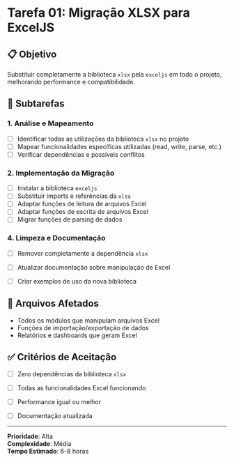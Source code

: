 # Tarefa 01: Migração XLSX para ExcelJS

## 📋 Objetivo
Substituir completamente a biblioteca `xlsx` pela `exceljs` em todo o projeto, melhorando performance e compatibilidade.

## 🎯 Subtarefas

### 1. Análise e Mapeamento
- [ ] Identificar todas as utilizações da biblioteca `xlsx` no projeto
- [ ] Mapear funcionalidades específicas utilizadas (read, write, parse, etc.)
- [ ] Verificar dependências e possíveis conflitos

### 2. Implementação da Migração  
- [ ] Instalar a biblioteca `exceljs` 
- [ ] Substituir imports e referências da `xlsx`
- [ ] Adaptar funções de leitura de arquivos Excel
- [ ] Adaptar funções de escrita de arquivos Excel  
- [ ] Migrar funções de parsing de dados

### 4. Limpeza e Documentação
- [ ] Remover completamente a dependência `xlsx`
- [ ] Atualizar documentação sobre manipulação de Excel
- [ ] Criar exemplos de uso da nova biblioteca


## 🔧 Arquivos Afetados
- Todos os módulos que manipulam arquivos Excel
- Funções de importação/exportação de dados
- Relatórios e dashboards que geram Excel

## ✅ Critérios de Aceitação
- [ ] Zero dependências da biblioteca `xlsx`
- [ ] Todas as funcionalidades Excel funcionando
- [ ] Performance igual ou melhor
- [ ] Documentação atualizada


---
**Prioridade**: Alta  
**Complexidade**: Média  
**Tempo Estimado**: 6-8 horas
